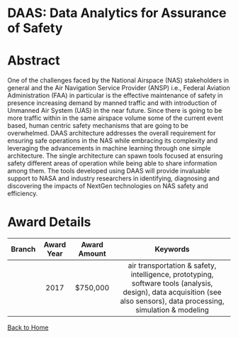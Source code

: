 
DAAS: Data Analytics for Assurance of Safety
============================================

# Abstract


One of the challenges faced by the National Airspace (NAS) stakeholders in general and the Air Navigation Service Provider (ANSP) i.e., Federal Aviation Administration (FAA) in particular is the effective maintenance of safety in presence increasing demand by manned traffic and with introduction of Unmanned Air System (UAS) in the near future. Since there is going to be more traffic within in the same airspace volume some of the current event based, human centric safety mechanisms that are going to be overwhelmed. DAAS architecture addresses the overall requirement for ensuring safe operations in the NAS while embracing its complexity and leveraging the advancements in machine learning through one simple architecture. The single architecture can spawn tools focused at ensuring safety different areas of operation while being able to share information among them. The tools developed using DAAS will provide invaluable support to NASA and industry researchers in identifying, diagnosing and discovering the impacts of NextGen technologies on NAS safety and efficiency.  

# Award Details

|Branch|Award Year|Award Amount|Keywords|
| :---: | :---: | :---: | :---: |
||2017|$750,000|air transportation & safety, intelligence, prototyping, software tools (analysis, design), data acquisition (see also sensors), data processing, simulation & modeling|
  
  


[Back to Home](https://github.com/chrischow/dod_sbir_awards#240)